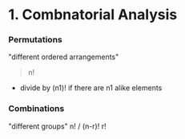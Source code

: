# 1. Combnatorial Analysis

### Permutations
"different ordered arrangements"
> n!

* divide by (n1)! if there are n1 alike elements

### Combinations
"different groups"
n! / (n-r)! r!
